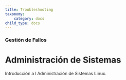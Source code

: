 ```yaml
---
title: Troubleshooting
taxonomy:
    category: docs
child_type: docs
---
```


### Gestión de Fallos

#  Administración de Sistemas

Introducción a l Administración de Sistemas Linux.